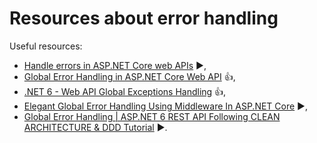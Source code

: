 # Resources about error handling

Useful resources:

- [Handle errors in ASP.NET Core web APIs](https://learn.microsoft.com/en-us/aspnet/core/web-api/handle-errors?view=aspnetcore-7.0) ▶️,
- [Global Error Handling in ASP.NET Core Web API](https://code-maze.com/global-error-handling-aspnetcore/) :+1:,
- [.NET 6 - Web API Global Exceptions Handling](https://youtu.be/fBXOgrZ3ZC4) :+1:,
- [Elegant Global Error Handling Using Middleware In ASP.NET Core](https://youtu.be/H3EbflpXVmo) :arrow_forward:,
- [Global Error Handling | ASP.NET 6 REST API Following CLEAN ARCHITECTURE & DDD Tutorial](https://youtu.be/gMwAhKddHYQ) :arrow_forward:.

